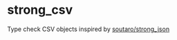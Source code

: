 # strong_csv

Type check CSV objects inspired by [soutaro/strong_json](https://github.com/soutaro/strong_json)
